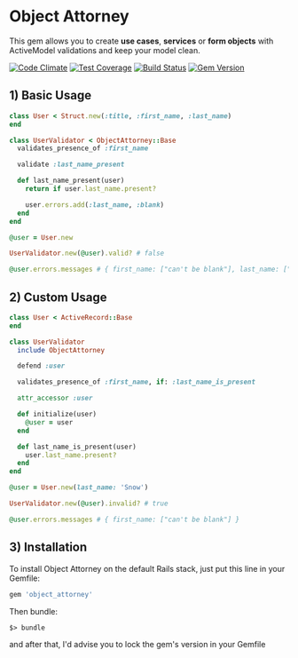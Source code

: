 # Object Attorney
This gem allows you to create **use cases**, **services** or **form objects** with ActiveModel validations and keep your model clean.

[![Code Climate](https://codeclimate.com/github/goncalvesjoao/object_attorney/badges/gpa.svg)](https://codeclimate.com/github/goncalvesjoao/object_attorney)
[![Test Coverage](https://codeclimate.com/github/goncalvesjoao/object_attorney/badges/coverage.svg)](https://codeclimate.com/github/goncalvesjoao/object_attorney/coverage)
[![Build Status](https://travis-ci.org/goncalvesjoao/object_attorney.svg?branch=master)](https://travis-ci.org/goncalvesjoao/object_attorney)
[![Gem Version](https://badge.fury.io/rb/object_attorney.svg)](https://badge.fury.io/rb/object_attorney)

## 1) Basic Usage
```ruby
class User < Struct.new(:title, :first_name, :last_name)
end
```

```ruby
class UserValidator < ObjectAttorney::Base
  validates_presence_of :first_name

  validate :last_name_present

  def last_name_present(user)
    return if user.last_name.present?

    user.errors.add(:last_name, :blank)
  end
end
```

```ruby
@user = User.new

UserValidator.new(@user).valid? # false

@user.errors.messages # { first_name: ["can't be blank"], last_name: ["can't be blank"] }
```

## 2) Custom Usage
```ruby
class User < ActiveRecord::Base
end
```

```ruby
class UserValidator
  include ObjectAttorney

  defend :user

  validates_presence_of :first_name, if: :last_name_is_present

  attr_accessor :user

  def initialize(user)
    @user = user
  end

  def last_name_is_present(user)
    user.last_name.present?
  end
end
```

```ruby
@user = User.new(last_name: 'Snow')

UserValidator.new(@user).invalid? # true

@user.errors.messages # { first_name: ["can't be blank"] }
```

## 3) Installation

To install Object Attorney on the default Rails stack, just put this line in your Gemfile:
```ruby
gem 'object_attorney'
```

Then bundle:
```
$> bundle
```

and after that, I'd advise you to lock the gem's version in your Gemfile
